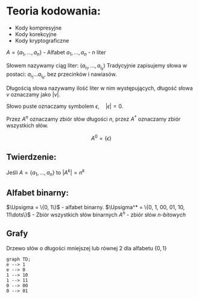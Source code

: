 # Teoria kodowania:
- Kody kompresyjne
- Kody korekcyjne
- Kody kryptograficzne

$A = \{a_1,\dots, a_n\}$ - Alfabet
$a_1,\dots,a_n$ - $n$ liter

Słowem nazywamy ciąg liter:
$(a_{i_1},\dots,a_{i_k})$
Tradycyjnie zapisujemy słowa w postaci:
$a_{i_1}\dots a_{i_k}$, bez przecinków i nawiasów.


Długością słowa nazywamy ilość liter w nim występujących, długość słowa $v$ oznaczamy jako $|v|$.

Słowo puste oznaczamy symbolem $\epsilon,\quad |\epsilon| = 0$.

Przez $A^n$ oznaczamy zbiór słów długości $n$, przez $A^*$ oznaczamy zbiór wszystkich słów.

$$
A^0 = \{\epsilon\}
$$

## Twierdzenie:

Jeśli $A = \{a_1,\dots,a_n\}$ to $|A^k| = n^k$

## Alfabet binarny:

$\Upsigma = \{0, 1\}$ - alfabet binarny.
$\Upsigma^* = \{0, 1, 00, 01, 10, 11\dots\}$ - Zbiór wszystkich słów binarnych
$A^n$ - zbiór słów *n-bitowych*

## Grafy
Drzewo słów o długości mniejszej lub równej 2 dla alfabetu $\{0, 1\}$
```mermaid
graph TD;
e --> 1
e --> 0
1 --> 10
1 --> 11
0 --> 00
0 --> 01
```
